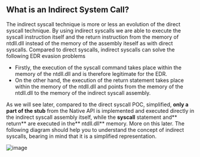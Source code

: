 ## What is an Indirect System Call?
The indirect syscall technique is more or less an evolution of the direct syscall technique. By using indirect syscalls we are able to execute the syscall instruction itself and the return instruction from the memory of ntdll.dll instead of the memory of the assembly iteself as with direct syscalls. Compared to direct syscalls, indirect syscalls can solve the following EDR evasion problems 

- Firstly, the execution of the syscall command takes place within the memory of the ntdll.dll and is therefore legitimate for the EDR. 
- On the other hand, the execution of the return statement takes place within the memory of the ntdll.dll and points from the memory of the ntdll.dll to the memory of the indirect syscall assembly.

As we will see later, compared to the direct syscall POC, simplified, **only a part of the stub** from the Native API is implemented and executed directly in the indirect syscall assembly itself, while the **syscall** statement and** return** are executed in the** ntdll.dll** memory. More on this later. The following diagram should help you to understand the concept of indirect syscalls, bearing in mind that it is a simplified representation.

![image](https://github.com/VirtualAlllocEx/DEFCON-31-Syscalls-Workshop/assets/50073731/573dc07e-3aed-48c2-b661-6c1e70d71087)
